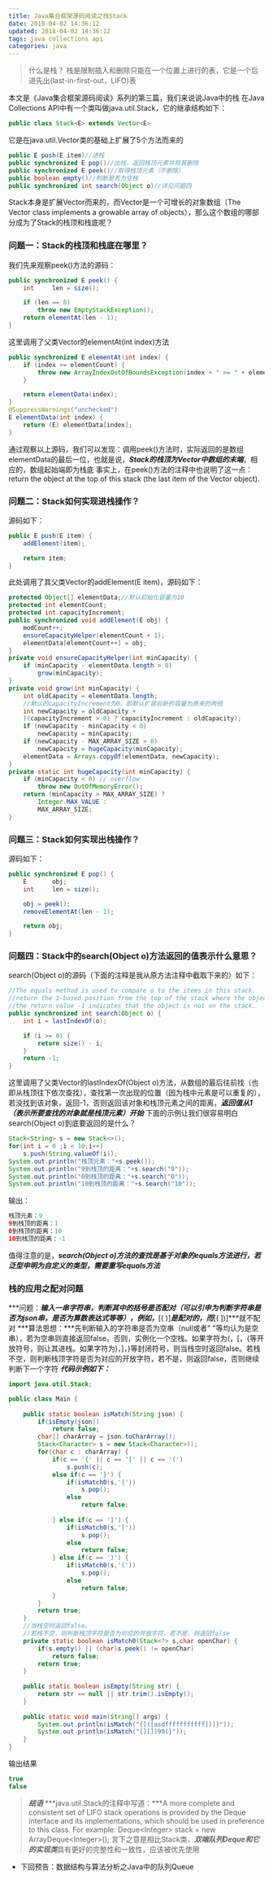 ```yaml
---
title: Java集合框架源码阅读之栈Stack
date: 2018-04-02 14:36:12
updated: 2018-04-02 14:36:12
tags: java collections api
categories: java
---
```

>什么是栈？
>栈是限制插入和删除只能在一个位置上进行的表，它是一个后进先出(last-in-first-out，LIFO)表

本文是《Java集合框架源码阅读》系列的第三篇，我们来说说Java中的栈
在Java Collections API中有一个类叫做java.util.Stack，它的继承结构如下：
```java
public class Stack<E> extends Vector<E>
```
它是在java.util.Vector类的基础上扩展了5个方法而来的
```java
public E push(E item)//进栈
public synchronized E pop()//出栈，返回栈顶元素并将其删除
public synchronized E peek()//取得栈顶元素（不删除）
public boolean empty()//判断是否为空栈
public synchronized int search(Object o)//详见问题四
```
<!--more-->
Stack本身是扩展Vector而来的，而Vector是一个可增长的对象数组（The Vector class implements a growable array of objects），那么这个数组的哪部分成为了Stack的栈顶和栈底呢？

### 问题一：Stack的栈顶和栈底在哪里？
我们先来观察peek()方法的源码：
```java
public synchronized E peek() {
	int     len = size();

	if (len == 0)
		throw new EmptyStackException();
	return elementAt(len - 1);
}
```
这里调用了父类Vector的elementAt(int index)方法
```java
public synchronized E elementAt(int index) {
	if (index >= elementCount) {
		throw new ArrayIndexOutOfBoundsException(index + " >= " + elementCount);
	}

	return elementData(index);
}
@SuppressWarnings("unchecked")
E elementData(int index) {
	return (E) elementData[index];
}
```
通过观察以上源码，我们可以发现：调用peek()方法时，实际返回的是数组elementData的最后一位，也就是说，***Stack的栈顶为Vector中数组的末端***，相应的，数组起始端即为栈底
事实上，在peek()方法的注释中也说明了这一点：return the object at the top of this stack (the last item of the Vector object).

### 问题二：Stack如何实现进栈操作？
源码如下：
```java
public E push(E item) {
	addElement(item);

	return item;
}
```
此处调用了其父类Vector的addElement(E item)，源码如下：
```java
protected Object[] elementData;//默认初始化容量为10
protected int elementCount;
protected int capacityIncrement;
public synchronized void addElement(E obj) {
	modCount++;
	ensureCapacityHelper(elementCount + 1);
	elementData[elementCount++] = obj;
}
private void ensureCapacityHelper(int minCapacity) {
	if (minCapacity - elementData.length > 0)
		grow(minCapacity);
}
private void grow(int minCapacity) {
	int oldCapacity = elementData.length;
	//默认的capacityIncrement为0，即默认扩容后新的容量为原来的两倍
	int newCapacity = oldCapacity + 
	((capacityIncrement > 0) ? capacityIncrement : oldCapacity);
	if (newCapacity - minCapacity < 0)
		newCapacity = minCapacity;
	if (newCapacity - MAX_ARRAY_SIZE > 0)
		newCapacity = hugeCapacity(minCapacity);
	elementData = Arrays.copyOf(elementData, newCapacity);
}
private static int hugeCapacity(int minCapacity) {
	if (minCapacity < 0) // overflow
		throw new OutOfMemoryError();
	return (minCapacity > MAX_ARRAY_SIZE) ?
		Integer.MAX_VALUE :
		MAX_ARRAY_SIZE;
}
```

### 问题三：Stack如何实现出栈操作？
源码如下：
```java
public synchronized E pop() {
	E       obj;
	int     len = size();

	obj = peek();
	removeElementAt(len - 1);

	return obj;
}
```

### 问题四：Stack中的search(Object o)方法返回的值表示什么意思？

search(Object o)的源码（下面的注释是我从原方法注释中截取下来的）如下：
```java
//The equals method is used to compare o to the items in this stack.
//return the 1-based position from the top of the stack where the object is located; 
//the return value -1 indicates that the object is not on the stack.
public synchronized int search(Object o) {
	int i = lastIndexOf(o);

	if (i >= 0) {
		return size() - i;
	}
	return -1;
}
```
这里调用了父类Vector的lastIndexOf(Object o)方法，从数组的最后往前找（也即从栈顶往下依次查找），查找第一次出现的位置（因为栈中元素是可以重复的），若没找到该对象，返回-1，否则返回该对象和栈顶元素之间的距离，***返回值从1（表示所要查找的对象就是栈顶元素）开始***
下面的示例让我们很容易明白search(Object o)到底要返回的是什么？
```java
Stack<String> s = new Stack<>();
for(int i = 0 ;i < 10;i++) 
	s.push(String.valueOf(i));
System.out.println("栈顶元素："+s.peek());
System.out.println("9到栈顶的距离："+s.search("9"));
System.out.println("0到栈顶的距离："+s.search("0"));
System.out.println("10到栈顶的距离："+s.search("10"));
```
输出：
```java
栈顶元素：9
9到栈顶的距离：1
0到栈顶的距离：10
10到栈顶的距离：-1

```
值得注意的是，***search(Object o)方法的查找是基于对象的equals方法进行，若泛型申明为自定义的类型，需要重写equals方法***

### 栈的应用之配对问题
***问题：***输入一串字符串，判断其中的括号是否配对（可以引申为判断字符串是否为json串，是否为算数表达式等等），例如，***[( )]***是配对的，而***[( ])]***就不配对
***算法思想：***先判断输入的字符串是否为空串（null或者"    "等均认为是空串），若为空串则直接返回false。否则，实例化一个空栈。如果字符为(，[，{等开放符号，则让其进栈。如果字符为)，]，}等封闭符号，则当栈空时返回false。若栈不空，则判断栈顶字符是否为对应的开放字符，若不是，则返回false，否则继续判断下一个字符
***代码示例如下：***
```java
import java.util.Stack;

public class Main {
	
	public static boolean isMatch(String json) {
		if(isEmpty(json))
			return false;
		char[] charArray = json.toCharArray();
		Stack<Character> s = new Stack<Character>();
		for(char c : charArray) {
			if(c == '{' || c == '[' || c == '(')
				s.push(c);
			else if(c == '}') {
				if(isMatch0(s,'{'))
					s.pop();
				else
					return false;
					
			} else if(c == ']') {
				if(isMatch0(s,'['))
					s.pop();
				else
					return false;
			} else if(c == ')') {
				if(isMatch0(s,'('))
					s.pop();
				else
					return false;
			}
		}
		return true;	
	}
	//当栈空时返回false。
	//若栈不空，则判断栈顶字符是否为对应的开放字符，若不是，则返回false
	private static boolean isMatch0(Stack<?> s,char openChar) {
		if(s.empty() || (char)s.peek() != openChar)
			return false;
		return true;
	}
	
	public static boolean isEmpty(String str) {
		return str == null || str.trim().isEmpty();
	}
	
	public static void main(String[] args) {
		System.out.println(isMatch("{[([asdfffffffffff])]}"));
		System.out.println(isMatch("{][])99(}"));
	}
}
```
输出结果
```java
true
false
```

> ***结语***
> ***java.util.Stack的注释中写道：***A more complete and consistent set of LIFO stack operations is provided by the Deque interface and its implementations, which should be used in preference to this class. For example: Deque&lt;Integer&gt; stack = new ArrayDeque&lt;Integer&gt;();
> 言下之意是相比Stack类，***双端队列Deque和它的实现类***具有更好的完整性和一致性，应该被优先使用

* 下回预告：数据结构与算法分析之Java中的队列Queue

